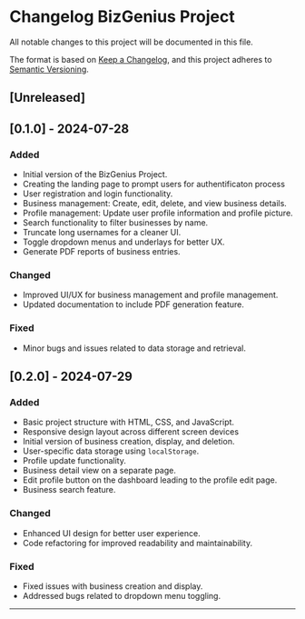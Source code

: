 # Changelog BizGenius Project

All notable changes to this project will be documented in this file.

The format is based on [Keep a Changelog](https://keepachangelog.com/en/1.0.0/), and this project adheres to [Semantic Versioning](https://semver.org/spec/v2.0.0.html).

## [Unreleased]

## [0.1.0] - 2024-07-28

### Added
- Initial version of the BizGenius Project.
- Creating the landing page to prompt users for authentificaton process
- User registration and login functionality.
- Business management: Create, edit, delete, and view business details.
- Profile management: Update user profile information and profile picture.
- Search functionality to filter businesses by name.
- Truncate long usernames for a cleaner UI.
- Toggle dropdown menus and underlays for better UX.
- Generate PDF reports of business entries.

### Changed
- Improved UI/UX for business management and profile management.
- Updated documentation to include PDF generation feature.

### Fixed
- Minor bugs and issues related to data storage and retrieval.

## [0.2.0] - 2024-07-29

### Added
- Basic project structure with HTML, CSS, and JavaScript.
- Responsive design layout across different screen devices
- Initial version of business creation, display, and deletion.
- User-specific data storage using `localStorage`.
- Profile update functionality.
- Business detail view on a separate page.
- Edit profile button on the dashboard leading to the profile edit page.
- Business search feature.

### Changed
- Enhanced UI design for better user experience.
- Code refactoring for improved readability and maintainability.

### Fixed
- Fixed issues with business creation and display.
- Addressed bugs related to dropdown menu toggling.

---
